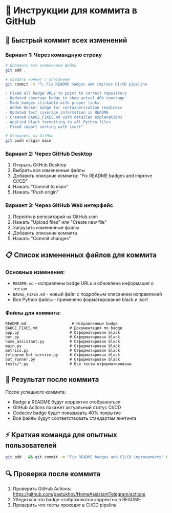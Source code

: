 # 📝 Инструкции для коммита в GitHub

## 🚀 Быстрый коммит всех изменений

### Вариант 1: Через командную строку
```bash
# Добавить все измененные файлы
git add .

# Создать коммит с описанием
git commit -m "🏷️ Fix README badges and improve CI/CD pipeline

- Fixed all badge URLs to point to correct repository
- Updated coverage badge to show actual 40% coverage  
- Made badges clickable with proper links
- Added Docker badge for containerization readiness
- Updated test coverage information in README
- Created BADGE_FIXES.md with detailed explanations
- Applied black formatting to all Python files
- Fixed import sorting with isort"

# Отправить на GitHub
git push origin main
```

### Вариант 2: Через GitHub Desktop
1. Открыть GitHub Desktop
2. Выбрать все измененные файлы
3. Добавить описание коммита: "Fix README badges and improve CI/CD"
4. Нажать "Commit to main"
5. Нажать "Push origin"

### Вариант 3: Через GitHub Web интерфейс
1. Перейти в репозиторий на GitHub.com
2. Нажать "Upload files" или "Create new file"
3. Загрузить измененные файлы
4. Добавить описание коммита
5. Нажать "Commit changes"

## 📋 Список измененных файлов для коммита

### Основные изменения:
- `README.md` - исправлены badge URLs и обновлена информация о тестах
- `BADGE_FIXES.md` - новый файл с подробным описанием исправлений
- Все Python файлы - применено форматирование black и isort

### Файлы для коммита:
```
README.md                    # Исправленные badge
BADGE_FIXES.md              # Документация по badge
app.py                      # Отформатирован black
bot.py                      # Отформатирован black  
home_assistant.py           # Отформатирован black
main.py                     # Отформатирован black
metrics.py                  # Отформатирован black
telegram_bot_service.py     # Отформатирован black
bot_runner.py               # Отформатирован black
tests/*.py                  # Все тесты отформатированы
```

## 🎯 Результат после коммита

После успешного коммита:
- Badge в README будут корректно отображаться
- GitHub Actions покажет актуальный статус CI/CD
- Codecov badge будет показывать 40% покрытие
- Все файлы будут соответствовать стандартам линтинга

## ⚡ Краткая команда для опытных пользователей

```bash
git add . && git commit -m "Fix README badges and CI/CD improvements" && git push
```

## 🔍 Проверка после коммита

1. Проверить GitHub Actions: https://github.com/pastukhov/HomeAssistantTelegram/actions
2. Убедиться что badge отображаются корректно в README
3. Проверить что тесты проходят в CI/CD pipeline
